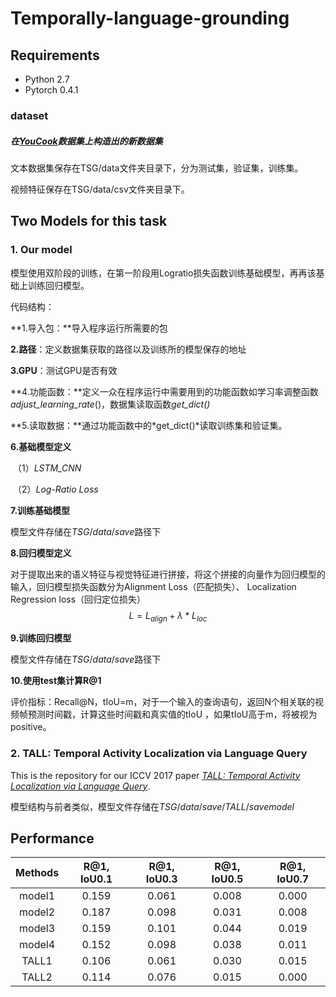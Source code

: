 # Temporally-language-grounding



## Requirements

- Python 2.7
- Pytorch 0.4.1

### dataset

##### 在[*YouCook*](http://youcook2.eecs.umich.edu/)数据集上构造出的新数据集

文本数据集保存在TSG/data文件夹目录下，分为测试集，验证集，训练集。

视频特征保存在TSG/data/csv文件夹目录下。



## Two Models for this task

### 1. Our model

模型使用双阶段的训练，在第一阶段用Logratio损失函数训练基础模型，再再该基础上训练回归模型。

代码结构：

**1.导入包：**导入程序运行所需要的包

**2.路径**：定义数据集获取的路径以及训练所的模型保存的地址

**3.GPU**：测试GPU是否有效

**4.功能函数：**定义一众在程序运行中需要用到的功能函数如学习率调整函数*adjust_learning_rate*()，数据集读取函数*get_dict()*

**5.读取数据：**通过功能函数中的*get_dict()*读取训练集和验证集。

**6.基础模型定义**

​	（1）*LSTM_CNN*

​    （2）*Log-Ratio Loss*

**7.训练基础模型**

模型文件存储在$TSG/data/save$路径下

**8.回归模型定义**

对于提取出来的语义特征与视觉特征进行拼接，将这个拼接的向量作为回归模型的输入，回归模型损失函数分为Alignment Loss（匹配损失）、 Localization Regression loss（回归定位损失）
$$
L=L_{align}+\lambda *L_{loc}
$$


**9.训练回归模型**

模型文件存储在$TSG/data/save$路径下

**10.使用test集计算R@1**

评价指标：Recall@N，tIoU=m，对于一个输入的查询语句，返回N个相关联的视频帧预测时间戳，计算这些时间戳和真实值的tIoU ，如果tIoU高于m，将被视为positive。



### 2. TALL: Temporal Activity Localization via Language Query

This is the repository for our ICCV 2017 paper [*TALL: Temporal Activity Localization via Language Query*](https://arxiv.org/abs/1705.02101).

模型结构与前者类似，模型文件存储在$TSG/data/save/TALL/savemodel$



## Performance

| Methods | R@1, IoU0.1 | R@1, IoU0.3 | R@1, IoU0.5 | R@1, IoU0.7 |
| :-----: | :---------: | :---------: | :---------: | :---------: |
| model1  |    0.159    |    0.061    |    0.008    |    0.000    |
| model2  |    0.187    |    0.098    |    0.031    |    0.008    |
| model3  |    0.159    |    0.101    |    0.044    |    0.019    |
| model4  |    0.152    |    0.098    |    0.038    |    0.011    |
|  TALL1  |    0.106    |    0.061    |    0.030    |    0.015    |
|  TALL2  |    0.114    |    0.076    |    0.015    |    0.000    |
